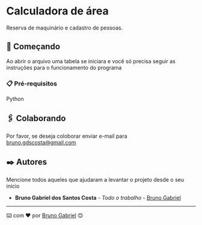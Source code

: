 # Calculadora de área

Reserva de maquinário e cadastro de pessoas.

## 🚀 Começando

Ao abrir o arquivo uma tabela se iniciara e você só precisa seguir as instruções para o funcionamento do programa

### 📋 Pré-requisitos

Python

## 🖇️ Colaborando

Por favor, se deseja coloborar enviar e-mail para bruno.gdscosta@gmail.com

## ✒️ Autores

Mencione todos aqueles que ajudaram a levantar o projeto desde o seu início

* **Bruno Gabriel dos Santos Costa** - *Todo o trabalho* - [Bruno Gabriel](https://github.com/Bruno-Gdos)

---
⌨️ com ❤️ por [Bruno Gabriel](https://github.com/Bruno-Gdos) 😊
